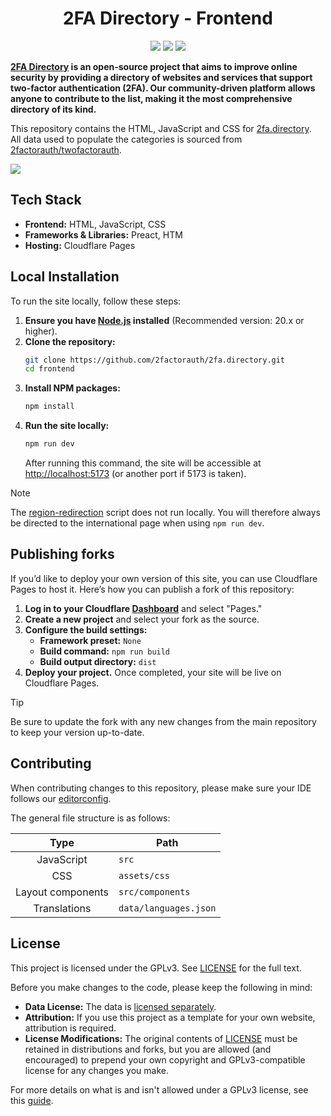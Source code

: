 <h1 align="center">2FA Directory - Frontend</h1>

<p align="center">
<a href="https://twitter.com/2faorg/"><img src="https://img.shields.io/badge/X/Twitter-@2faorg-1DA1F2.svg?style=for-the-badge&logo=x"/></a>
<a href="https://infosec.exchange/@2factorauth"><img src="https://img.shields.io/badge/Mastodon-@2factorauth-6364FF?style=for-the-badge&logo=mastodon"/></a>
<a href="https://github.com/sponsors/2factorauth/"><img src="https://img.shields.io/github/sponsors/2factorauth?color=db61a2&logo=GitHub&style=for-the-badge"/></a>
</p>

<strong>[2FA Directory][website] is an open-source project that aims to improve online security by providing a directory of websites and services that support two-factor authentication (2FA). Our community-driven platform allows anyone to contribute to the list, making it the most comprehensive directory of its kind.</strong>

This repository contains the HTML, JavaScript and CSS for [2fa.directory][website].  
All data used to populate the categories is sourced from [2factorauth/twofactorauth][data_repo].

![][screenshot]

## Tech Stack

- **Frontend:** HTML, JavaScript, CSS
- **Frameworks & Libraries:** Preact, HTM
- **Hosting:** Cloudflare Pages

## Local Installation

To run the site locally, follow these steps:

1. **Ensure you have [Node.js][nodejs] installed** (Recommended version: 20.x or higher).
2. **Clone the repository:**
   ```bash
   git clone https://github.com/2factorauth/2fa.directory.git
   cd frontend
   ```
3. **Install NPM packages:**
   ```bash
   npm install
   ```
4. **Run the site locally:**
   ```bash
   npm run dev
   ```
   After running this command, the site will be accessible at [http://localhost:5173][localhost] (or another port if 5173 is taken).

> [!NOTE]
> The [region-redirection][functions] script does not run locally. You will therefore always be directed to
> the international page when using `npm run dev`.

## Publishing forks

If you’d like to deploy your own version of this site, you can use Cloudflare Pages to host it. Here’s how you can publish a fork of this repository:

1. **Log in to your Cloudflare [Dashboard][cf_dash]** and select "Pages."
2. **Create a new project** and select your fork as the source.
3. **Configure the build settings:**
   * **Framework preset:** `None`
   * **Build command:** `npm run build`
   * **Build output directory:** `dist`
4. **Deploy your project.** Once completed, your site will be live on Cloudflare Pages.

> [!TIP]
> Be sure to update the fork with any new changes from the main repository to keep your version up-to-date.

## Contributing

When contributing changes to this repository, please make sure your IDE follows
our [editorconfig][editorconfig].

The general file structure is as follows:

|       Type        | Path                  |
|:-----------------:|-----------------------|
|    JavaScript     | `src`                 |
|        CSS        | `assets/css`          |
| Layout components | `src/components`      |
|   Translations    | `data/languages.json` |

## License

This project is licensed under the GPLv3. See [LICENSE][license] for the full text.

Before you make changes to the code, please keep the following in mind:

* **Data License:** The data is [licensed separately][data_license].
* **Attribution:** If you use this project as a template for your own website, attribution is required.
* **License Modifications:** The original contents of [LICENSE][license] must be retained in distributions and forks, but you are allowed (and encouraged) to prepend your own copyright and GPLv3-compatible license for any changes you make.

For more details on what is and isn't allowed under a GPLv3 license, see this [guide][gplv3_guide].

[cf_dash]: https://dash.cloudflare.com/?to=/:account/workers-and-pages/create/pages
[data_repo]: https://github.com/2factorauth/twofactorauth.git
[data_license]: https://github.com/2factorauth/twofactorauth/blob/master/LICENSE.md
[license]: /LICENSE
[localhost]: http://localhost:5173
[editorconfig]: https://editorconfig.org/
[gplv3_guide]: https://www.gnu.org/licenses/quick-guide-gplv3.html
[website]: https://2fa.directory/
[screenshot]: https://i.imgur.com/4WvIsg0.png
[nodejs]: https://nodejs.org/
[functions]: /functions/redirect.js
